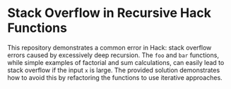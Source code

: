 # Stack Overflow in Recursive Hack Functions

This repository demonstrates a common error in Hack: stack overflow errors caused by excessively deep recursion.  The `foo` and `bar` functions, while simple examples of factorial and sum calculations, can easily lead to stack overflow if the input `x` is large.  The provided solution demonstrates how to avoid this by refactoring the functions to use iterative approaches.